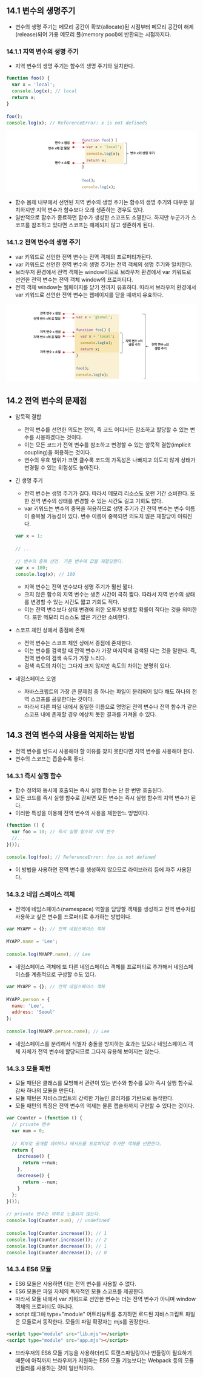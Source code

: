 ## 14.1 변수의 생명주기

- 변수의 생명 주기는 메모리 공간이 확보(allocate)된 시점부터 메모리 공간이 해제(release)되어 가용 메모리 풀(memory pool)에 반환되는 시점까지다.
### 14.1.1 지역 변수의 생명 주기

- 지역 변수의 생명 주기는 함수의 생명 주기와 일치한다.

```javascript
function foo() {
  var x = 'local';
  console.log(x); // local
  return x;
}

foo();
console.log(x); // ReferenceError: x is not defineds
```

![Alt text](./images/14_1.jpeg)

- 함수 몸체 내부에서 선언된 지역 변수의 생명 주기는 함수의 생명 주기와 대부분 일치하지만 지역 변수가 함수보다 오래 생존하는 경우도 있다.
- 일반적으로 함수가 종료하면 함수가 생성한 스코프도 소멸한다. 하지만 누군가가 스코프를 참조하고 있다면 스코프는 해제되지 않고 생존하게 된다.
### 14.1.2 전역 변수의 생명 주기

- var 키워드로 선언한 전역 변수는 전역 객체의 프로퍼티가된다.
- var 키워드로 선언한 전역 변수의 생명 주기는 전역 객체의 생명 주기와 일치한다.
- 브라우저 환경에서 전역 객체는 window이므로 브라우저 환경에서 var 키워드로 선언한 전역 변수는 전역 객체 window의 프로퍼티다.
- 전역 객체 window는 웹페이지를 닫기 전까지 유효하다. 따라서 브라우저 환경에서 var 키워드로 선언한 전역 변수는 웹페이지를 닫을 때까지 유효하다.

![Alt text](./images/14_2.jpeg)
## 14.2 전역 변수의 문제점

- 암묵적 결합
	- 전역 변수를 선언한 의도는 전역, 즉 코드 어디서든 참조하고 할당할 수 있는 변수를 사용하겠다는 것이다.
	- 이는 모든 코드가 전역 변수를 참조하고 변경할 수 있는 암묵적 결합(implicit coupling)을 허용하는 것이다.
	- 변수의 유효 범위가 크면 클수록 코드의 가독성은 나빠지고 의도치 않게 상태가 변경될 수 있는 위험성도 높아진다.

- 긴 생명 주기
	- 전역 변수는 생명 주기가 길다. 따라서 메모리 리소스도 오랜 기간 소비한다. 또한 전역 변수의 상태를 변경할 수 있는 시간도 길고 기회도 많다.
	- var 키워드는 변수의 중복을 허용하므로 생명 주기가 긴 전역 변수는 변수 이름이 중복될 가능성이 있다. 변수 이름이 중복되면 의도치 않은 재할당이 이뤄진다.

	```javascript
	var x = 1;

	// ...
	
	// 변수의 중복 선언. 기존 변수에 값을 재할당한다.
	var x = 100;
	console.log(x); // 100
	```

	- 지역 변수는 전역 변수보다 생명 주기가 훨씬 짧다.
	- 크지 않은 함수의 지역 변수는 생존 시간이 극히 짧다. 따라서 지역 변수의 상태를 변경할 수 있는 시간도 짧고 기회도 적다.
	- 이는 전역 변수보다 상태 변경에 의한 오류가 발생할 확률이 작다는 것을 의미한다. 또한 메모리 리소스도 짧은 기간만 소비한다.

- 스코프 체인 상에서 종점에 존재
	- 전역 변수는 스코프 체인 상에서 종점에 존재한다. 
	- 이는 변수를 검색할 때 전역 변수가 가장 마지막에 검색된 다는 것을 말한다. 즉, 전역 변수의 검색 속도가 가장 느리다. 
	- 검색 속도의 차이는 그다지 크지 않지만 속도의 차이는 분명히 있다. 

- 네임스페이스 오염
	- 자바스크립트의 가장 큰 문제점 중 하나는 파일이 분리되어 있다 해도 하나의 전역 스코프를 공유한다는 것이다.
	- 따라서 다른 파일 내에서 동일한 이름으로 명명된 전역 변수나 전역 함수가 같은 스코프 내에 존재할 경우 예상치 못한 결과를 가져올 수 있다.

## 14.3 전역 변수의 사용을 억제하는 방법

- 전역 변수를 반드시 사용해야 할 이유를 찾지 못한다면 지역 변수를 사용해야 한다.
- 변수의 스코프는 좁을수록 좋다.

### 14.3.1 즉시 실행 함수

- 함수 정의와 동시에 호출되는 즉시 실행 함수는 단 한 번만 호출된다.
- 모든 코드를 즉시 실행 함수로 감싸면 모든 변수는 즉시 실행 함수의 지역 변수가 된다.
- 이러한 특성을 이용해 전역 변수의 사용을 제한한느 방법이다.

```javascript
(function () {
  var foo = 10; // 즉시 실행 함수의 지역 변수
  //...
}());

console.log(foo); // ReferenceError: foo is not defined
```

- 이 방법을 사용하면 전역 변수를 생성하지 않으므로 라이브러리 등에 자주 사용된다.

### 14.3.2 네임 스페이스 객체

- 전역에 네임스페이스(namespace) 역할을 담당할 객체를 생성하고 전역 변수처럼 사용하고 싶은 변수를 프로퍼티로 추가하는 방법이다.

```javascript
var MYAPP = {}; // 전역 네임스페이스 객체

MYAPP.name = 'Lee';

console.log(MYAPP.name); // Lee
```

- 네임스페이스 객체에 또 다른 네임스페이스 객체를 프로퍼티로 추가해서 네임스페이스를 계층적으로 구성할 수도 있다.

```javascript
var MYAPP = {}; // 전역 네임스페이스 객체

MYAPP.person = {
  name: 'Lee',
  address: 'Seoul'
};

console.log(MYAPP.person.name); // Lee
```

- 네임스페이스를 분리해서 식별자 충돌을 방지하는 효과는 있으나 네임스페이스 객체 자체가 전역 변수에 할당되므로 그다지 유용해 보이지는 않는다.

### 14.3.3 모듈 패턴

- 모듈 패턴은 클래스를 모방해서 관련이 있는 변수와 함수를 모아 즉시 실행 함수로 감싸 하나의 모듈을 만든다.
- 모듈 패턴은 자바스크립트의 강력한 기능인 클러저를 기반으로 동작한다.
- 모듈 패턴의 특징은 전역 변수의 억제는 물론 캡슐화까지 구현할 수 있다는 것이다.

```javascript
var Counter = (function () {
  // private 변수
  var num = 0;

  // 외부로 공개할 데이터나 메서드를 프로퍼티로 추가한 객체를 반환한다.
  return {
    increase() {
      return ++num;
    },
    decrease() {
      return --num;
    }
  };
}());

// private 변수는 외부로 노출되지 않는다.
console.log(Counter.num); // undefined

console.log(Counter.increase()); // 1
console.log(Counter.increase()); // 2
console.log(Counter.decrease()); // 1
console.log(Counter.decrease()); // 0
```

### 14.3.4 ES6 모듈

- ES6 모듈은 사용하면 더는 전역 변수를 사용할 수 없다.
- ES6 모듈은 파일 자체의 독자적인 모듈 스코프를 제공한다.
- 따라서 모듈 내에서 var 키워드로 선안한 변수는 더는 전역 변수가 아니며 window 객체의 프로퍼티도 아니다.
- script 태그에 type="module" 어트리뷰트를 추가하면 로드된 자바스크립트 파일은 모듈로서 동작한다. 모듈의 파일 확장자는 mjs를 권장한다.

```html
<script type="module" src="lib.mjs"></script>
<script type="module" src="app.mjs"></script>
```

- 브라우저의 ES6 모듈 기능을 사용하더라도 트랜스파일링이나 번들링이 필요하기 때문에 아직까지 브라우저가 지원하는 ES6 모듈 기능보다는 Webpack 등의 모듈 번들러를 사용하는 것이 일반적이다.